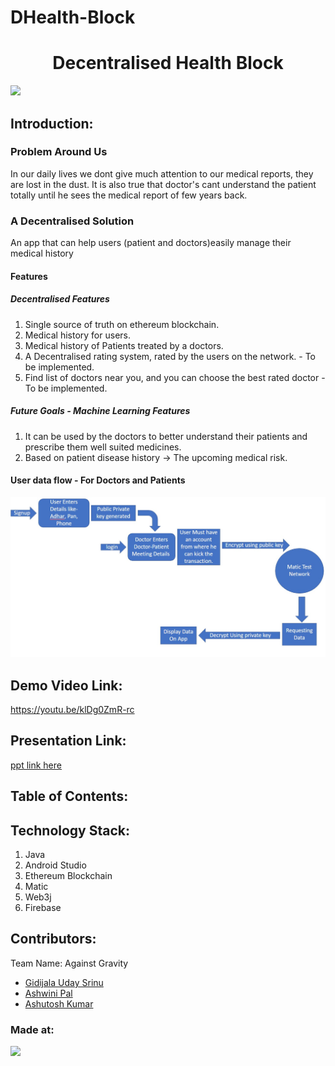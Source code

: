 # DHealth-Block


<h1 align="center">Decentralised Health Block</h1>
<p align="center">
</p>

<a href="https://hack36.com"> <img src="http://bit.ly/BuiltAtHack36" height=20px> </a>


## Introduction:
  ### Problem Around Us
<p>In our daily lives we dont give much attention to our medical reports, they are lost in the dust. It is also true that doctor's cant understand the patient totally until he sees the medical report of few years back.</p>

### A Decentralised Solution
<p>An app that can help users (patient and doctors)easily manage their medical history</p>

#### Features

##### Decentralised Features
1. Single source of truth on ethereum blockchain.
2. Medical history for users.
3. Medical history of Patients treated by a doctors.
4. A Decentralised rating system, rated by the users on the network. - To be implemented.
5. Find list of doctors near you, and you can choose the best rated doctor - To be implemented.


##### Future Goals - Machine Learning Features 

1. It can be used by the doctors to better understand their patients and prescribe them well suited medicines.
2. Based on patient disease history -> The upcoming medical risk.


#### User data flow - For Doctors and Patients
![Data Flow](https://github.com/udaysrinu/DHealth-Block/blob/b430bd2dc082c8ebad966e9c8ce42f937e0280b8/images/dataflow.jpg "DataFlow")

  
## Demo Video Link:
  <a href="https://youtu.be/klDg0ZmR-rc">https://youtu.be/klDg0ZmR-rc</a>
  
## Presentation Link:
  <a href="https://docs.google.com/presentation/d/1hDrJ4dDie20ds_RUNivez1sBMxraHswHCpkc3Ex4CMg/edit?usp=sharing"> ppt link here </a>
  
  
## Table of Contents:

## Technology Stack:
  1) Java
  2) Android Studio
  3) Ethereum Blockchain
  4) Matic
  5) Web3j
  6) Firebase
  

## Contributors:

Team Name: Against Gravity

* [Gidijala Uday Srinu](https://github.com/udaysrinu)
* [Ashwini Pal](https://github.com/ashwiniswag)
* [Ashutosh Kumar](https://github.com/waytoashutosh)



### Made at:
<a href="https://hack36.com"> <img src="http://bit.ly/BuiltAtHack36" height=20px> </a>

